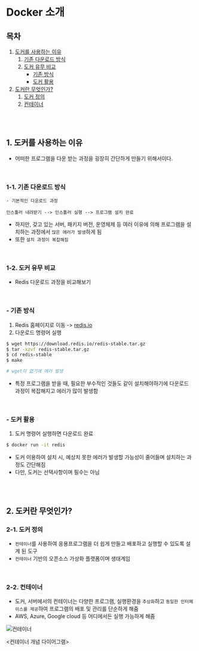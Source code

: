 # Docker 소개

## 목차

1. [도커를 사용하는 이유](#1-도커를-사용하는-이유)
    1. [기존 다운로드 방식](#1-1-기존-다운로드-방식)
    2. [도커 유무 비교](#1-2-도커-유무-비교)
        - [기존 방식](#--기존-방식)
        - [도커 활용](#--도커-활용)
2. [도커란 무엇인가?](#2-도커란-무엇인가)
    1. [도커 정의](#2-1-도커-정의)
    2. [컨테이너](#2-2-컨테이너)

<br/>
<br/>

## 1. 도커를 사용하는 이유

- 어떠한 프로그램을 다운 받는 과정을 굉장히 간단하게 만들기 위해서이다.

<br/>

### 1-1. 기존 다운로드 방식

```
- 기본적인 다운로드 과정

인스톨러 내려받기 --> 인스톨러 실행 --> 프로그램 설치 완료
```

- 하지만, 갖고 있는 서버, 패키지 버전, 운영체제 등 여러 이유에 의해 프로그램을 설치하는 과정에서 `많은 에러가 발생`하게 됨
- 또한 `설치 과정이 복잡해짐`

<br/>

### 1-2. 도커 유무 비교

- Redis 다운로드 과정을 비교해보기

<br/>

### - 기존 방식

1. Redis 홈페이지로 이동 -> [redis.io](https://redis.io/)
2. 다운로드 명령어 실행

```bash
$ wget https://download.redis.io/redis-stable.tar.gz
$ tar -xzvf redis-stable.tar.gz
$ cd redis-stable
$ make

# wget이 없기에 에러 발생
```

- 특정 프로그램을 받을 때, 필요한 부수적인 것들도 같이 설치해야하기에 다운로드 과정이 복잡해지고 에러가 많이 발생함

<br/>

### - 도커 활용

1. 도커 명령어 실행하면 다운로드 완료

```bash
$ docker run -it redis
```

- 도커 이용하여 설치 시, 예상치 못한 에러가 발생할 가능성이 줄어들며 설치하는 과정도 간단해짐
- 다만, 도커는 선택사항이며 필수는 아님

<br/>
<br/>

## 2. 도커란 무엇인가?

### 2-1. 도커 정의

- `컨테이너`를 사용하여 응용프로그램을 더 쉽게 만들고 배포하고 실행할 수 있도록 설계 된 도구
- `컨테이너` 기반의 오픈소스 가상화 플랫폼이며 생태계임

<br/>

### 2-2. 컨테이너

- 도커, 서버에서의 컨테이너는 다양한 프로그램, 실행환경을 `추상화`하고 `동일한 인터페이스를 제공`하여 프로그램의 배포 및 관리를 단순하게 해줌
- AWS, Azure, Google cloud 등 어디에서든 실행 가능하게 해줌

![컨테이너](../assets/img/docker_container.png)

<컨테이너 개념 다이어그램>